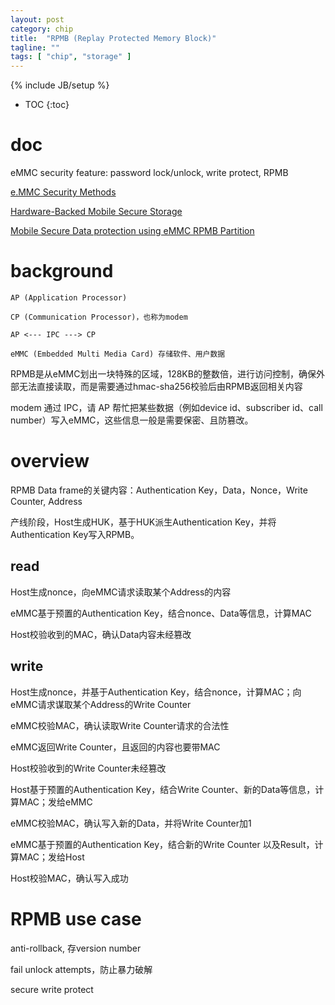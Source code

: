 ```yaml
---
layout: post
category: chip
title:  "RPMB (Replay Protected Memory Block)"
tagline: ""
tags: [ "chip", "storage" ] 
---
```

{% include JB/setup %}

* TOC
{:toc}

# doc

eMMC security feature: password lock/unlock, write protect, RPMB

[e.MMC Security Methods](https://documents.westerndigital.com/content/dam/doc-library/en_us/assets/public/western-digital/collateral/white-paper/white-paper-emmc-security.pdf)

[Hardware-Backed Mobile Secure Storage](https://www.qualcomm.com/media/documents/files/guard-your-data-with-the-qualcomm-snapdragon-mobile-platform.pdf)

[Mobile Secure Data protection using eMMC RPMB Partition](https://ieeexplore.ieee.org/document/7411305)

# background

    AP (Application Processor) 

    CP (Communication Processor)，也称为modem

    AP <--- IPC ---> CP

    eMMC (Embedded Multi Media Card) 存储软件、用户数据

RPMB是从eMMC划出一块特殊的区域，128KB的整数倍，进行访问控制，确保外部无法直接读取，而是需要通过hmac-sha256校验后由RPMB返回相关内容

modem 通过 IPC，请 AP 帮忙把某些数据（例如device id、subscriber id、call number）写入eMMC，这些信息一般是需要保密、且防篡改。


# overview

RPMB Data frame的关键内容：Authentication Key，Data，Nonce，Write Counter, Address

产线阶段，Host生成HUK，基于HUK派生Authentication Key，并将Authentication Key写入RPMB。

## read

Host生成nonce，向eMMC请求读取某个Address的内容

eMMC基于预置的Authentication Key，结合nonce、Data等信息，计算MAC

Host校验收到的MAC，确认Data内容未经篡改

## write

Host生成nonce，并基于Authentication Key，结合nonce，计算MAC；向eMMC请求谋取某个Address的Write Counter

eMMC校验MAC，确认读取Write Counter请求的合法性

eMMC返回Write Counter，且返回的内容也要带MAC

Host校验收到的Write Counter未经篡改

Host基于预置的Authentication Key，结合Write Counter、新的Data等信息，计算MAC；发给eMMC

eMMC校验MAC，确认写入新的Data，并将Write Counter加1

eMMC基于预置的Authentication Key，结合新的Write Counter 以及Result，计算MAC；发给Host

Host校验MAC，确认写入成功

# RPMB use case

anti-rollback, 存version number

fail unlock attempts，防止暴力破解

secure write protect




